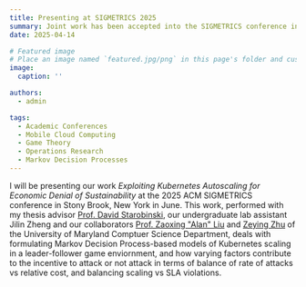 ```yaml
---
title: Presenting at SIGMETRICS 2025
summary: Joint work has been accepted into the SIGMETRICS conference in Stony Brook in June
date: 2025-04-14

# Featured image
# Place an image named `featured.jpg/png` in this page's folder and customize its options here.
image:
  caption: ''

authors:
  - admin

tags:
  - Academic Conferences
  - Mobile Cloud Computing
  - Game Theory
  - Operations Research
  - Markov Decision Processes
---
```


I will be presenting our work _Exploiting Kubernetes Autoscaling for Economic Denial of Sustainability_ at the 2025 ACM SIGMETRICS conference in Stony Brook, New York in June. This work, performed with my thesis advisor [Prof. David Starobinski](https://people.bu.edu/staro/), our undergraduate lab assistant Jilin Zheng and our collaborators [Prof. Zaoxing "Alan" Liu](https://zaoxing.github.io/) and [Zeying Zhu](https://zzylol.github.io/) of the University of Maryland Comptuer Science Department, deals with formulating Markov Decision Process-based models of Kubernetes scaling in a leader-follower game enviornment, and how varying factors contribute to the incentive to attack or not attack in terms of balance of rate of attacks vs relative cost, and balancing scaling vs SLA violations.

